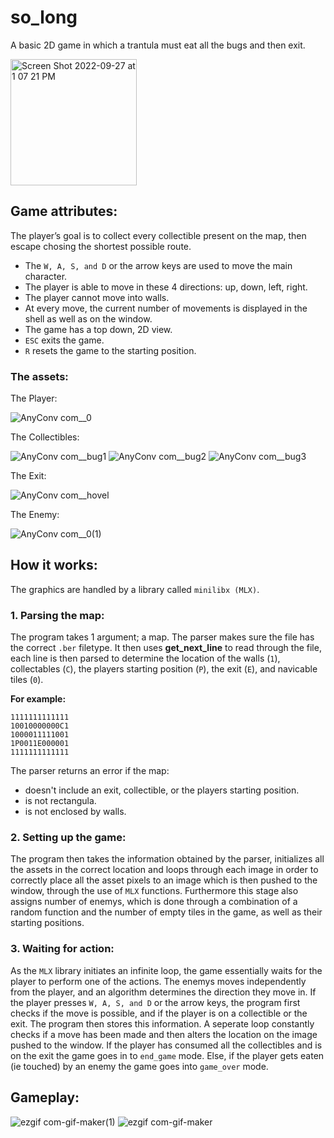 # so_long
A basic 2D game in which a trantula must eat all the bugs and then exit.

<img width="202" alt="Screen Shot 2022-09-27 at 1 07 21 PM" src="https://user-images.githubusercontent.com/68693691/192509889-f9ad72f3-61fa-49af-a9cb-4c8b54ffca91.png">

## Game attributes:
The player’s goal is to collect every collectible present on the map, then escape
chosing the shortest possible route.
* The ```W, A, S, and D``` or the arrow keys are used to move the main character.
* The player is able to move in these 4 directions: up, down, left, right.
* The player cannot move into walls.
* At every move, the current number of movements is displayed in the shell as well as on the window.
* The game has a top down, 2D view.
* ``` ESC ``` exits the game.
* ```R``` resets the game to the starting position. 

### The assets:
The Player:

![AnyConv com__0](https://user-images.githubusercontent.com/68693691/192497974-c3c7b530-e26c-4aa4-87f9-d6b26133ca09.png)

The Collectibles:

![AnyConv com__bug1](https://user-images.githubusercontent.com/68693691/192498200-dc73601a-b02d-48ec-bcab-21ac48172b6f.png)
![AnyConv com__bug2](https://user-images.githubusercontent.com/68693691/192498207-4a7df3b7-00b2-4749-bd23-7573dcd7d1d1.png)
![AnyConv com__bug3](https://user-images.githubusercontent.com/68693691/192498219-7fd790c2-0066-4019-8d54-46751cb1830a.png)

The Exit:

![AnyConv com__hovel](https://user-images.githubusercontent.com/68693691/192498259-d8ef3271-c8bf-4f74-80c2-e5a2c6951305.png)

The Enemy:

![AnyConv com__0(1)](https://user-images.githubusercontent.com/68693691/192498300-c878091c-91c5-481a-980e-6766dc81e90a.png)

## How it works:
The graphics are handled by a library called ```minilibx (MLX)```.

### 1. Parsing the map:
The program takes 1 argument; a map.  The parser makes sure the file has the correct ```.ber``` filetype.  It then uses **get_next_line** to read through the file, each line is then parsed to determine the location of the walls (```1```), collectables (```C```), the players starting position (```P```), the exit (```E```), and navicable tiles (```0```).

**For example:**
```
1111111111111
10010000000C1
1000011111001
1P0011E000001
1111111111111
```

The parser returns an error if the map:
* doesn't include an exit, collectible, or the players starting position.
* is not rectangula.
* is not enclosed by walls.

### 2. Setting up the game:
The program then takes the information obtained by the parser, initializes all the assets in the correct location and loops through each image in order to correctly place all the asset pixels to an image which is then pushed to the window, through the use of ```MLX``` functions.  Furthermore this stage also assigns number of enemys, which is done through a combination of a random function and the number of empty tiles in the game, as well as their starting positions.

### 3. Waiting for action:
As the ```MLX``` library initiates an infinite loop, the game essentially waits for the player to perform one of the actions.  The enemys moves independently from the player, and an algorithm determines the direction they move in.  If the player presses ```W, A, S, and D``` or the arrow keys, the program first checks if the move is possible, and if the player is on a collectible or the exit.  The program then stores this information.  A seperate loop constantly checks if a move has been made and then alters the location on the image pushed to the window. If the player has consumed all the collectibles and is on the exit the game goes in to ```end_game``` mode. Else, if the player gets eaten (ie touched) by an enemy the game goes into ```game_over``` mode.

## Gameplay:
![ezgif com-gif-maker(1)](https://user-images.githubusercontent.com/68693691/192513482-ae388fc5-9532-4c3e-a185-3643cd27f225.gif)
![ezgif com-gif-maker](https://user-images.githubusercontent.com/68693691/192511286-914c9f52-b897-461a-82b8-ae97404f00fb.gif)

